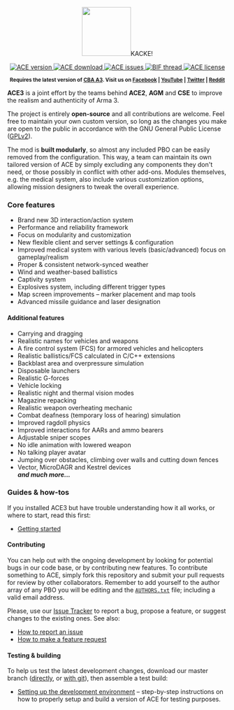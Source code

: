 <p align="center">
    <img src="https://github.com/acemod/ACE3/blob/master/extras/assets/logo/black/ACE3-Logo.jpg"
         height="112">KACKE!
</p>
<p align="center">
    <a href="https://github.com/acemod/ACE3/releases">
        <img src="http://img.shields.io/badge/Version-3.0.0-blue.svg?style=flat"
             alt="ACE version">
    </a>
    <a href="https://github.com/acemod/ACE3/archive/master.zip">
        <img src="http://img.shields.io/badge/Download-48.3_MB-green.svg?style=flat"
             alt="ACE download">
    </a>
    <a href="https://github.com/acemod/ACE3/issues">
        <img src="http://img.shields.io/github/issues-raw/acemod/ACE3.svg?style=flat&label=Issues"
             alt="ACE issues">
    </a>
    <a href="http://forums.bistudio.com/showthread.php?190433-ACE3-A-collaborative-merger-between-AGM-CSE-and-ACE&p=2910796&viewfull=1#post2910796">
        <img src="https://img.shields.io/badge/BIF-Thread-lightgrey.svg?style=flat"
             alt="BIF thread">
    </a>
    <a href="https://github.com/acemod/ACE3/blob/master/LICENSE">
        <img src="http://img.shields.io/badge/License-GPLv2-red.svg?style=flat"
             alt="ACE license">
    </a>
</p>
<p align="center"><sup><strong>Requires the latest version of <a href="http://www.armaholic.com/page.php?id=18767">CBA A3</a>. Visit us on <a href="https://www.facebook.com/ACE3Mod">Facebook</a> | <a href="https://www.youtube.com/c/ACE3Mod">YouTube</a> | <a href="https://twitter.com/ACE3Mod">Twitter</a> | <a href="http://www.reddit.com/r/arma/search?q=ACE&restrict_sr=on&sort=new&t=all">Reddit</a></strong></sup></p>

**ACE3** is a joint effort by the teams behind **ACE2**, **AGM** and **CSE** to improve the realism and authenticity of Arma 3.

The project is entirely **open-source** and all contributions are welcome. Feel free to maintain your own custom version, so long as the changes you make are open to the public in accordance with the GNU General Public License ([GPLv2](https://github.com/acemod/ACE3/blob/master/LICENSE)).

The mod is **built modularly**, so almost any included PBO can be easily removed from the configuration. This way, a team can maintain its own tailored version of ACE by simply excluding any components they don't need, or those possibly in conflict with other add-ons. Modules themselves, e.g. the medical system, also include various customization options, allowing mission designers to tweak the overall experience.

### Core features
* Brand new 3D interaction/action system
* Performance and reliability framework
* Focus on modularity and customization
* New flexible client and server settings & configuration
* Improved medical system with various levels (basic/advanced) focus on gameplay/realism
* Proper & consistent network-synced weather
* Wind and weather-based ballistics
* Captivity system
* Explosives system, including different trigger types
* Map screen improvements – marker placement and map tools
* Advanced missile guidance and laser designation

#### Additional features
* Carrying and dragging
* Realistic names for vehicles and weapons
* A fire control system (FCS) for armored vehicles and helicopters
* Realistic ballistics/FCS calculated in C/C++ extensions
* Backblast area and overpressure simulation
* Disposable launchers
* Realistic G-forces
* Vehicle locking
* Realistic night and thermal vision modes
* Magazine repacking
* Realistic weapon overheating mechanic
* Combat deafness (temporary loss of hearing) simulation
* Improved ragdoll physics
* Improved interactions for AARs and ammo bearers
* Adjustable sniper scopes
* No idle animation with lowered weapon
* No talking player avatar
* Jumping over obstacles, climbing over walls and cutting down fences
* Vector, MicroDAGR and Kestrel devices<br>
***and much more...***

### Guides & how-tos
If you installed ACE3 but have trouble understanding how it all works, or where to start, read this first:
* [Getting started](http://ace3mod.com/wiki/user/getting-started.html)

#### Contributing
You can help out with the ongoing development by looking for potential bugs in our code base, or by contributing new features. To contribute something to ACE, simply fork this repository and submit your pull requests for review by other collaborators. Remember to add yourself to the author array of any PBO you will be editing and the [`AUTHORS.txt`](https://github.com/acemod/ACE3/blob/master/AUTHORS.txt) file; including a valid email address.

Please, use our [Issue Tracker](https://github.com/acemod/ACE3/issues) to report a bug, propose a feature, or suggest changes to the existing ones. See also:
* [How to report an issue](http://ace3mod.com/wiki/user/how-to-report-an-issue.html)
* [How to make a feature request](http://ace3mod.com/wiki/user/how-to-make-a-feature-request.html)

#### Testing & building
To help us test the latest development changes, download our master branch ([directly](https://github.com/acemod/ACE3/archive/master.zip), or [with git](https://help.github.com/articles/fetching-a-remote/)), then assemble a test build:
* [Setting up the development environment](http://ace3mod.com/wiki/development/setting-up-the-development-environment.html) – step-by-step instructions on how to properly setup and build a version of ACE for testing purposes.

